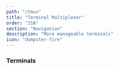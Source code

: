 ```yaml
---
path: "/tmux"
title: "Terminal Multiplexer"
order: "31A"
section: "Navigation"
description: "More manageable terminals"
icon: "dumpster-fire"
---
```


### Terminals

